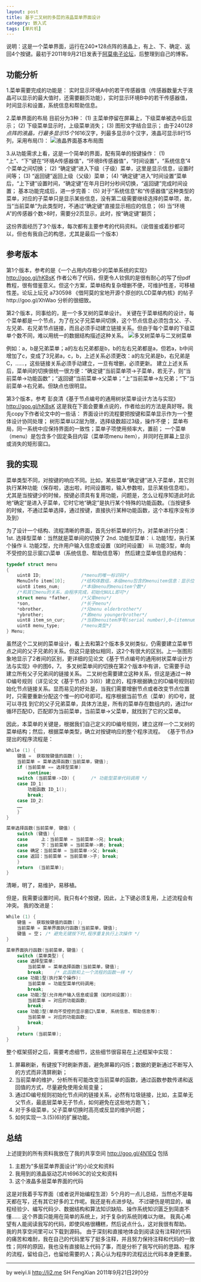 ```yaml
---
layout: post
title: 基于二叉树的多层的液晶菜单界面设计 
category: 嵌入式
tags: [单片机]
---
```


说明：这是一个菜单界面，运行在240*128点阵的液晶上，有上、下、确定、返回4个按键。最初于2011年9月21日发表于[阿莫电子论坛](http://www.amobbs.com/thread-5063586-1-1.html)，后整理到自己的博客。


## 功能分析

1.菜单需要完成的功能是：
实时显示环境A中的若干传感器值（传感器数量大于液晶可以显示的最大值时，还需要翻页功能），实时显示环境B中的若干传感器值，时间显示和设置，系统信息和帮助信息。

2.菜单界面的布局
目前分为3种：
(1) 主菜单停留在屏幕上，下级菜单被选中后显示；
(2) 下级菜单显示时，上级菜单消失；
(3) 图形文字结合显示；
由于240*128点阵的液晶，行最多显示15个16*16汉字，列最多显示8个汉字，液晶可显示8行15列，采用布局(1)：
![液晶界面基本布局图](/assets/img/mcu/液晶界面基本布局图.png)

3.从功能需求上看，这是一个简单的界面，配有简单的按键操作：
(1) “上”、“下”键在“环境A传感器值”，“环境B传感器值”，“时间设置”，“系统信息”4个菜单之间切换；
(2) “确定键”进入下级（子级）菜单，这里是显示信息，设置时间等；
(3) “返回键”返回上级（父级）菜单；
(4) “确定键”进入“时间设置”菜单后，“上下键”设置时间，“确定键”在年月日时分秒间切换，“返回键”完成时间设置；
基本功能完成后，进一步完善：
(5) 对于“系统信息”和“传感器值”这种类型的菜单，对应的子菜单只是显示某些信息，没有第二级需要继续选择的菜单项，故，当“当前菜单”为此类型时，不通过“确定键”直接显示相应的信息；
(6) 当“环境A”的传感器个数>8时，需要分2页显示，此时，按“确定键”翻页；

这份界面经历了3个版本，每次都有主要参考的代码资料。（说借鉴或着抄都可以，但也有我自己的构思，尤其是最后一个版本）

## 参考版本

第1个版本，参考的是《一个占用内存极少的菜单系统的实现》 http://goo.gl/hKBsK
作者公布了代码，但更令人钦佩的是很有耐心的写了份pdf教程，很有借鉴意义。但这个方案，菜单结构复杂增删不便，可维护性差，可移植性差。论坛上坛兄  a730598 《借阿莫的宝地开源个原创的LCD菜单内核》的帖子http://goo.gl/XhWao 分析的很细致。

第2个版本，同事给的，是一个多叉树的菜单设计。
关键在于菜单结构的设计，每个菜单都是一个节点，为了在父子兄菜单间切换，这个节点信息必须包含父、子、左兄弟、右兄弟节点链接，而且必须手动建立链接关系。但由于每个菜单的下级菜单个数不同，难以用统一的数据结构描述这种关系。
![多叉树菜单与二叉树菜单](/assets/img/mcu/多叉树菜单与二叉树菜单.png)

例如：a，b是兄弟菜单；a的左右兄弟都是b，b的左右兄弟都是a，但若a，b中间增加了c，变成了3兄弟a，c，b，上述关系必须更改：a的左兄弟是b，右兄弟是C，……，这些链接关系必须手动建立，一旦有增删，必须更新。
建立上述关系后，菜单间的切换很统一很方便：“确定键”当前菜单项->子菜单，若无子，则“当前菜单->功能函数”；“返回键”当前菜单->父菜单；“上”当前菜单->左兄弟；“下”当前菜单->右兄弟。但缺点也很明显。

第3个版本，参考 彭良清《基于节点编号的通用树状菜单设计方法与实现》http://goo.gl/hKBsK 
这是我在下面会要重点说的，作者给出的方法是真好呀。我先copy下作者论文中的一些话：
界面设计的流程要把按键和菜单显示作为一个整体设计协同处理；
树形菜单以2层为限，选择级数超过3级，操作不便；
菜单布局，同一系统中应保持界面的一致性；菜单子项使用频率大，置前；
一个菜单（menu）是包含多个固定条目内容（菜单项menu item），并同时在屏幕上显示或消失的矩形窗口。


## 我的实现

菜单类型不同，对按键的响应不同。比如，某些菜单“确定键”进入子菜单，其它则执行某种功能（保存啦，退出啦，时间设置啦，输入参数啦，显示某些信息啦）。尤其是当按键少的时候，按键必须具有复用功能，问题是，怎么让程序知道此时此地“确定”是进入子菜单，它时它地“确定”是执行某个特殊的功能函数。（当按键多的时候，不通过菜单选择，通过按键，直接执行某种功能函数，这个本程序没有涉及到）

为了设计一个结构、流程清晰的界面，首先分析菜单的行为，对菜单进行分类：
1st. 选择型菜单：当然就是菜单间的切换了
2nd. 功能型菜单：
i. 功能1型，执行某个操作
ii. 功能2型，允许用户输入信息或设置（如时间设置）
iii. 功能3型，单向不受控的显示窗口\菜单（系统信息、帮助信息等）
然后建立菜单信息的结构：

```c
typedef struct menu
{
    uint8 ID;               /*menu的唯一标识码*/
    MenuInfo item[10];      /*结构体数组，本级menu包含的menuitem信息：显示位置，名称*/
    uint8 items_num;        /*本级menu的menuitem个数*/
    /*和其它menu的关系，由程序完成，初始化NULL即可*/
    struct menu *father,    /*父辈menu*/
    *son,                   /*长子menu*/
    *obrother,              /*兄menu elderbrother*/
    *ybrother;              /*弟menu youngerbrother*/
    uint8 item_sn_cur;      /*当前menuitem序号(serial number),0~(itemnum-1)*/
    uint8 menu_type;        /*menu类型*/
} Menu;
```

虽然这个二叉树的菜单设计，看上去和第2个版本多叉树类似，仍需要建立菜单节点之间的父子兄弟的关系。但这只是貌似相同，这2个有很大的区别。上一张图形象地显示了2者间的区别，更详细的见论文《基于节点编号的通用树状菜单设计方法与实现》中的图6，7。
多叉树菜单间的切换在第2个版本中有讲，它需要手动建立所有父子兄弟间的链接关系。
二叉树也需要建立这种关系，但这是通过一种ID编号规则（详见论文《基于节点》3(6)）建立的，程序根据确立的ID编号规则初始化节点链接关系。显而易见的好处是，当我们需要增删节点或者改变节点位置时，只需要重新分配这个惟一的ID号即可。程序根据当前节点（菜单）的ID号，就可以寻找 到它的父子兄弟菜单，具体方法是，所有的菜单存在数组内的，通过for循环匹配ID，匹配即为当前菜单，当前菜单->父菜单，就找到了它的父菜单。

因此，本菜单的关键是，根据我们自己定义的ID编号规则，建立这样一个二叉树的菜单结构；然后，根据菜单类型，确立对按键响应的整个程序流程。
《基于节点》提出的程序流程是：

```c
While (1) {
    键值 =  获取按键值的函数( );
    当前菜单 = 菜单选择函数(当前菜单，键值);
    if (当前菜单 == 选择型菜单)
        continue;
    switch (当前菜单->ID) {      /* 功能型菜单代码调用 */
    case ID_1:
        功能函数 ID_1();
        break;    
    case ID_2:
    ……
    }
}

菜单选择函数(当前菜单, 键值) {
    switch (键值) {
    case     上：当前菜单 = 当前菜单->兄; break;
    case     下：当前菜单 = 当前菜单->弟; break;
    case 确定：当前菜单 = 当前菜单->父; break;
    case 返回：当前菜单 = 当前菜单->子; break;
    }
    return  (当前菜单);
}
```

清晰，明了，易维护，易移植。

但是，我需要设置时间，我只有4个按键，因此，上下键必须复用，上述流程会有冲突。
我的改进是：

```c
While (1) {
    键值 =  获取按键值的函数( );
    当前菜单 = 菜单界面执行函数(当前菜单，键值);
    键值 = 空； /* 避免无键按下时,程序重复执行上次操作 */
}

菜单界面执行函数(当前菜单，键值) {
    switch (菜单类型) {
    case 选择型菜单:    
        当前菜单 = 菜单选择函数(当前菜单，键值);
        break;    /* 此函数和上一个流程的函数一样 */
    case 功能1型(执行某个操作):
        当前菜单 = 功能型菜单代码调用;
        break;
    case 功能2型(允许用户输入信息或设置（如时间设置）):
        当前菜单 = 对应的功能函数;
        break;
    case 功能3型(单向不受控的显示窗口\菜单, 系统信息、帮助信息等):
        当前菜单 = 对应的功能函数;
        break;        
    } 
    return (当前菜单);
}
```

整个框架搭好之后，需要考虑细节，这些细节很容易在上述框架中实现：

1. 屏幕刷新，有键按下时刷新界面，避免屏幕的闪烁；数据的更新通过不断写入的方式而非清屏刷新；
2. 当前菜单的维护，分析所有可能改变当前菜单的函数，通过函数参数传递和返回值的方式，尽量避免使用全局变量；
3. 通过ID编号规则初始化节点间的链接关系，必然有垃圾链接，比如，主菜单无父节点，最底层菜单无子节点，如何避免在这些地方跑飞；
4. 对于多级菜单，父子菜单切换时高亮或反显的维护问题；
5. 如何实现一.3.(5)(6)的扩展功能。


## 总结

上述提到的所有资料我放在了我的共享空间  http://goo.gl/4N1EQ 
包括 

1. 主题为“多层菜单界面设计”的小论文和资料
2.  我用到的液晶驱动芯片t6963C的论文和资料
3. 这个液晶多层菜单界面的代码

这是对我着手写界面（或者说开始编程生涯）5个月的一点儿总结，当然也不是每天都在写，还有其它好多的工作呢。我还是有点进步哒。
不过硬伤是明显的，编程经验少、编写代码少、数据结构和算法知识缺陷、操作系统知识匮乏到简直不懂……
这个界面只能用在简单的系统上，对于复杂的系统则难以为继。
我真心希望有人能阅读我写的代码，即使风格很糟糕，然后说点什么，这对我很有帮助。
我的共享空间里可以下载到源码。
由于深刻和直接地体会到阅读没有注释的代码的痛苦和难耐，我在自己的代码里写了挺多注释，并且努力保持注释和代码的一致性；同样的原因，我也没有直接贴上代码了事，而是分析了我写代码的思路、程序的流程，留给自己，也留给需要的人；真心认为程序的流程远比代码本身更重要。

------

by weiyi.li http://li2.me SH FengXian 2011年9月21日2时0分


